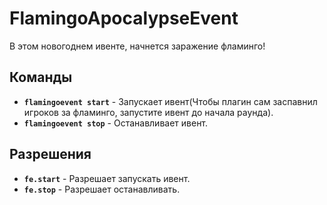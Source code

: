 # FlamingoApocalypseEvent

В этом новогоднем ивенте, начнется заражение фламинго!

## **Команды**

- **`flamingoevent start`** - Запускает ивент(Чтобы плагин сам заспавнил игроков за фламинго, запустите ивент до начала раунда).
- **`flamingoevent stop`** - Останавливает ивент.

## **Разрешения**

- **`fe.start`** - Разрешает запускать ивент.
- **`fe.stop`** - Разрешает останавливать.
